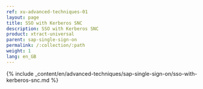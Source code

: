 ```yaml
---
ref: xu-advanced-techniques-01
layout: page
title: SSO with Kerberos SNC
description: SSO with Kerberos SNC
product: xtract-universal
parent: sap-single-sign-on
permalink: /:collection/:path
weight: 1
lang: en_GB
---
```

{% include _content/en/advanced-techniques/sap-single-sign-on/sso-with-kerberos-snc.md %}